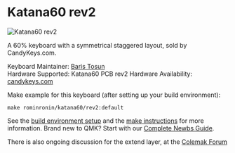 # Katana60 rev2

![Katana60 rev2](https://i.imgur.com/3hBsSvB.jpg)

A 60% keyboard with a symmetrical staggered layout, sold by CandyKeys.com.

Keyboard Maintainer: [Baris Tosun](https://github.com/rominronin)  
Hardware Supported: Katana60 PCB rev2
Hardware Availability: [candykeys.com](https://candykeys.com/product/katana60-pcb-V2)

Make example for this keyboard (after setting up your build environment):

    make rominronin/katana60/rev2:default

See the [build environment setup](https://docs.qmk.fm/#/getting_started_build_tools) and the [make instructions](https://docs.qmk.fm/#/getting_started_make_guide) for more information. Brand new to QMK? Start with our [Complete Newbs Guide](https://docs.qmk.fm/#/newbs).

There is also ongoing discussion for the extend layer, at the [Colemak Forum](https://forum.colemak.com/topic/2327-developing-an-extend-layer-for-the-katana60/)
